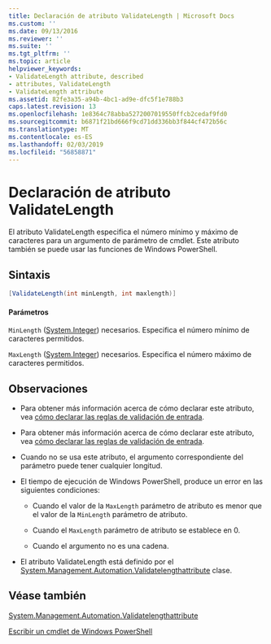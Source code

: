 ```yaml
---
title: Declaración de atributo ValidateLength | Microsoft Docs
ms.custom: ''
ms.date: 09/13/2016
ms.reviewer: ''
ms.suite: ''
ms.tgt_pltfrm: ''
ms.topic: article
helpviewer_keywords:
- ValidateLength attribute, described
- attributes, ValidateLength
- ValidateLength attribute
ms.assetid: 82fe3a35-a94b-4bc1-ad9e-dfc5f1e788b3
caps.latest.revision: 13
ms.openlocfilehash: 1e8364c78abba5272007019550ffcb2cedaf9fd0
ms.sourcegitcommit: b6871f21bd666f9cd71dd336bb3f844cf472b56c
ms.translationtype: MT
ms.contentlocale: es-ES
ms.lasthandoff: 02/03/2019
ms.locfileid: "56858871"
---
```

# <a name="validatelength-attribute-declaration"></a>Declaración de atributo ValidateLength

El atributo ValidateLength especifica el número mínimo y máximo de caracteres para un argumento de parámetro de cmdlet. Este atributo también se puede usar las funciones de Windows PowerShell.

## <a name="syntax"></a>Sintaxis

```csharp
[ValidateLength(int minLength, int maxlength)]
```

#### <a name="parameters"></a>Parámetros

`MinLength` ([System.Integer](/dotnet/api/System.Integer)) necesarios. Especifica el número mínimo de caracteres permitidos.

`MaxLength` ([System.Integer](/dotnet/api/System.Integer)) necesarios. Especifica el número máximo de caracteres permitidos.

## <a name="remarks"></a>Observaciones

- Para obtener más información acerca de cómo declarar este atributo, vea [cómo declarar las reglas de validación de entrada](http://msdn.microsoft.com/en-us/544c2100-62ba-4be4-b2a2-cc0d4e4fc45b).
- Para obtener más información acerca de cómo declarar este atributo, vea [cómo declarar las reglas de validación de entrada](http://msdn.microsoft.com/en-us/544c2100-62ba-4be4-b2a2-cc0d4e4fc45b).

- Cuando no se usa este atributo, el argumento correspondiente del parámetro puede tener cualquier longitud.

- El tiempo de ejecución de Windows PowerShell, produce un error en las siguientes condiciones:

    - Cuando el valor de la `MaxLength` parámetro de atributo es menor que el valor de la `MinLength` parámetro de atributo.

    - Cuando el `MaxLength` parámetro de atributo se establece en 0.

    - Cuando el argumento no es una cadena.

- El atributo ValidateLength está definido por el [System.Management.Automation.Validatelengthattribute](/dotnet/api/System.Management.Automation.ValidateLengthAttribute) clase.

## <a name="see-also"></a>Véase también

[System.Management.Automation.Validatelengthattribute](/dotnet/api/System.Management.Automation.ValidateLengthAttribute)

[Escribir un cmdlet de Windows PowerShell](./writing-a-windows-powershell-cmdlet.md)
